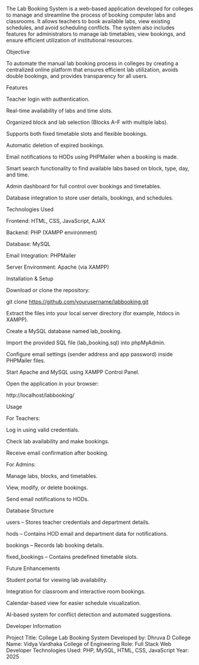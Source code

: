 The Lab Booking System is a web-based application developed for colleges to manage and streamline the process of booking computer labs and classrooms.
It allows teachers to book available labs, view existing schedules, and avoid scheduling conflicts. The system also includes features for administrators to manage lab timetables, view bookings, and ensure efficient utilization of institutional resources.

Objective

To automate the manual lab booking process in colleges by creating a centralized online platform that ensures efficient lab utilization, avoids double bookings, and provides transparency for all users.

Features

Teacher login with authentication.

Real-time availability of labs and time slots.

Organized block and lab selection (Blocks A–F with multiple labs).

Supports both fixed timetable slots and flexible bookings.

Automatic deletion of expired bookings.

Email notifications to HODs using PHPMailer when a booking is made.

Smart search functionality to find available labs based on block, type, day, and time.

Admin dashboard for full control over bookings and timetables.

Database integration to store user details, bookings, and schedules.

Technologies Used

Frontend: HTML, CSS, JavaScript, AJAX

Backend: PHP (XAMPP environment)

Database: MySQL

Email Integration: PHPMailer

Server Environment: Apache (via XAMPP)

Installation & Setup

Download or clone the repository:

git clone https://github.com/yourusername/labbooking.git


Extract the files into your local server directory (for example, htdocs in XAMPP).

Create a MySQL database named lab_booking.

Import the provided SQL file (lab_booking.sql) into phpMyAdmin.

Configure email settings (sender address and app password) inside PHPMailer files.

Start Apache and MySQL using XAMPP Control Panel.

Open the application in your browser:

http://localhost/labbooking/

Usage

For Teachers:

Log in using valid credentials.

Check lab availability and make bookings.

Receive email confirmation after booking.

For Admins:

Manage labs, blocks, and timetables.

View, modify, or delete bookings.

Send email notifications to HODs.

Database Structure

users – Stores teacher credentials and department details.

hods – Contains HOD email and department data for notifications.

bookings – Records lab booking details.

fixed_bookings – Contains predefined timetable slots.

Future Enhancements

Student portal for viewing lab availability.

Integration for classroom and interactive room bookings.

Calendar-based view for easier schedule visualization.

AI-based system for conflict detection and automated suggestions.

Developer Information

Project Title: College Lab Booking System
Developed by: Dhruva D
College Name: Vidya Vardhaka College of Engineering 
Role: Full Stack Web Developer
Technologies Used: PHP, MySQL, HTML, CSS, JavaScript
Year: 2025

